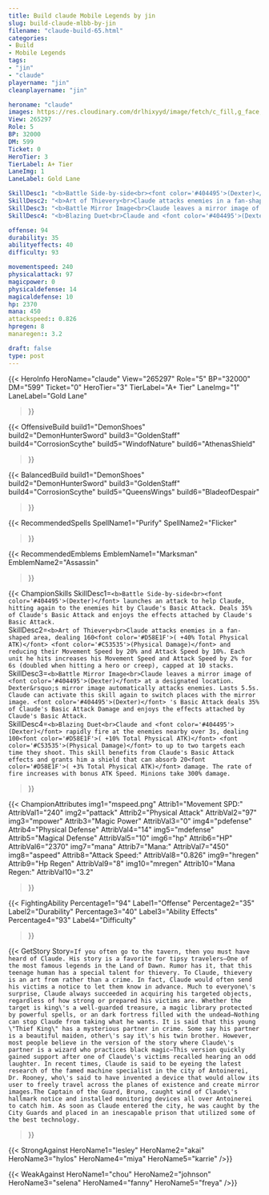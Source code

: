 ```yaml
---
title: Build claude Mobile Legends by jin
slug: build-claude-mlbb-by-jin
filename: "claude-build-65.html"
categories: 
- Build 
- Mobile Legends
tags: 
- "jin"
- "claude"
playername: "jin"
cleanplayername: "jin"

heroname: "claude"
images: https://res.cloudinary.com/drlhixyyd/image/fetch/c_fill,g_face,f_auto/https://cdn2-build.mobagenie.my.id/p/images/banner/full/claude.jpg
View: 265297 
Role: 5 
BP: 32000
DM: 599 
Ticket: 0 
HeroTier: 3 
TierLabel: A+ Tier 
LaneImg: 1
LaneLabel: Gold Lane 

SkillDesc1: "<b>Battle Side-by-side<br><font color='#404495'>(Dexter)</font> launches an attack to help Claude, hitting again to the enemies hit by Claude's Basic Attack. Deals 35% of Claude's Basic Attack and enjoys the effects attached by Claude's Basic Attack."   
SkillDesc2: "<b>Art of Thievery<br>Claude attacks enemies in a fan-shaped area, dealing 160<font color='#D58E1F'>( +40% Total Physical ATK)</font> <font color='#C53535'>(Physical Damage)</font> and reducing their Movement Speed by 20% and Attack Speed by 10%. Each unit he hits increases his Movement Speed and Attack Speed by 2% for 6s (doubled when hitting a hero or creep), capped at 10 stacks."   
SkillDesc3: "<b>Battle Mirror Image<br>Claude leaves a mirror image of <font color='#404495'>(Dexter)</font> at a designated location. Dexter&rsquo;s mirror image automatically attacks enemies. Lasts 5.5s. Claude can activate this skill again to switch places with the mirror image. <font color='#404495'>(Dexter)</font> 's Basic Attack deals 35% of Claude's Basic Attack Damage and enjoys the effects attached by Claude's Basic Attack."   
SkillDesc4: "<b>Blazing Duet<br>Claude and <font color='#404495'>(Dexter)</font> rapidly fire at the enemies nearby over 3s, dealing 100<font color='#D58E1F'>( +10% Total Physical ATK)</font> <font color='#C53535'>(Physical Damage)</font> to up to two targets each time they shoot. This skill benefits from Claude's Basic Attack effects and grants him a shield that can absorb 20<font color='#D58E1F'>( +3% Total Physical ATK)</font> damage. The rate of fire increases with bonus ATK Speed. Minions take 300% damage."  

offense: 94 
durability: 35 
abilityeffects: 40 
difficulty: 93 

movementspeed: 240
physicalattack: 97
magicpower: 0
physicaldefense: 14
magicaldefense: 10
hp: 2370
mana: 450
attackspeed:: 0.826
hpregen: 8
manaregen:: 3.2

draft: false
type: post
---
```


{{< HeroInfo 
HeroName="claude" 
View="265297" 
Role="5" 
BP="32000" 
DM="599" 
Ticket="0" 
HeroTier="3" 
TierLabel="A+ Tier" 
LaneImg="1" 
LaneLabel="Gold Lane" 
>}}
 
{{< OffensiveBuild 
build1="DemonShoes"  
build2="DemonHunterSword" 
build3="GoldenStaff" 
build4="CorrosionScythe" 
build5="WindofNature" 
build6="AthenasShield" 
>}} 

{{< BalancedBuild 
build1="DemonShoes"  
build2="DemonHunterSword" 
build3="GoldenStaff" 
build4="CorrosionScythe" 
build5="QueensWings" 
build6="BladeofDespair" 
>}}


{{< RecommendedSpells 
SpellName1="Purify" 
SpellName2="Flicker" 
>}}  

{{< RecommendedEmblems 
EmblemName1="Marksman" 
EmblemName2="Assassin" 
>}}   

{{< ChampionSkills 
SkillDesc1=`<b>Battle Side-by-side<br><font color='#404495'>(Dexter)</font> launches an attack to help Claude, hitting again to the enemies hit by Claude's Basic Attack. Deals 35% of Claude's Basic Attack and enjoys the effects attached by Claude's Basic Attack.`   
SkillDesc2=`<b>Art of Thievery<br>Claude attacks enemies in a fan-shaped area, dealing 160<font color='#D58E1F'>( +40% Total Physical ATK)</font> <font color='#C53535'>(Physical Damage)</font> and reducing their Movement Speed by 20% and Attack Speed by 10%. Each unit he hits increases his Movement Speed and Attack Speed by 2% for 6s (doubled when hitting a hero or creep), capped at 10 stacks.`   
SkillDesc3=`<b>Battle Mirror Image<br>Claude leaves a mirror image of <font color='#404495'>(Dexter)</font> at a designated location. Dexter&rsquo;s mirror image automatically attacks enemies. Lasts 5.5s. Claude can activate this skill again to switch places with the mirror image. <font color='#404495'>(Dexter)</font> 's Basic Attack deals 35% of Claude's Basic Attack Damage and enjoys the effects attached by Claude's Basic Attack.`   
SkillDesc4=`<b>Blazing Duet<br>Claude and <font color='#404495'>(Dexter)</font> rapidly fire at the enemies nearby over 3s, dealing 100<font color='#D58E1F'>( +10% Total Physical ATK)</font> <font color='#C53535'>(Physical Damage)</font> to up to two targets each time they shoot. This skill benefits from Claude's Basic Attack effects and grants him a shield that can absorb 20<font color='#D58E1F'>( +3% Total Physical ATK)</font> damage. The rate of fire increases with bonus ATK Speed. Minions take 300% damage.`   
>}}

{{< ChampionAttributes
img1="mspeed.png" Attrib1="Movement SPD:" AttribVal1="240"
img2="pattack" Attrib2="Physical Attack" AttribVal2="97"
img3="mpower" Attrib3="Magic Power" AttribVal3="0"
img4="pdefense" Attrib4="Physical Defense" AttribVal4="14"
img5="mdefense" Attrib5="Magical Defense" AttribVal5="10"
img6="hp" Attrib6="HP" AttribVal6="2370"
img7="mana" Attrib7="Mana:" AttribVal7="450"
img8="aspeed" Attrib8="Attack Speed:" AttribVal8="0.826"
img9="hregen" Attrib9="Hp Regen" AttribVal9="8"
img10="mregen" Attrib10="Mana Regen:" AttribVal10="3.2"
>}}


{{< FightingAbility
Percentage1="94" Label1="Offense"
Percentage2="35" Label2="Durability"
Percentage3="40" Label3="Ability Effects"
Percentage4="93" Label4="Difficulty"
 >}}

{{< GetStory 
Story=` If you often go to the tavern, then you must have heard of Claude. His story is a favorite for tipsy travelers—One of the most famous legends in the Land of Dawn. Rumor has it, that this teenage human has a special talent for thievery. To Claude, thievery is an art from rather than a crime. In fact, Claude would often send his victims a notice to let them know in advance. Much to everyone\'s surprise, Claude always succeeded in acquiring his targeted objects, regardless of how strong or prepared his victims are. Whether the target is king\'s a well-guarded treasure, a magic library protected by powerful spells, or an dark fortress filled with the undead—Nothing can stop Claude from taking what he wants. It is said that this young \"Thief King\" has a mysterious partner in crime. Some say his partner is a beautiful maiden, other\'s say it\'s his twin brother. However, most people believe in the version of the story where Claude\'s partner is a wizard who practices black magic—This version quickly gained support after one of Claude\'s victims recalled hearing an odd laughter. In recent times, Claude is said to be eyeing the latest research of the famed machine specialist in the city of Antoinerei, Dr. Rooney, who\'s said to have invented a device that would allow its user to freely travel across the planes of existence and create mirror images.The Captain of the Guard, Bruno, caught wind of Claude\'s hallmark notice and installed monitoring devices all over Antoinerei to catch him. As soon as Claude entered the city, he was caught by the City Guards and placed in an inescapable prison that utilized some of the best technology. ` 
>}}

{{< StrongAgainst 
HeroName1="lesley"
HeroName2="akai"
HeroName3="hylos"
HeroName4="miya"
HeroName5="karrie"
/>}}

{{< WeakAgainst
HeroName1="chou"
HeroName2="johnson"
HeroName3="selena"
HeroName4="fanny"
HeroName5="freya"
/>}}
